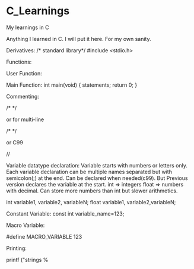# C_Learnings
My learnings in C

Anything I learned in C. I will put it here. For my own sanity.

Derivatives:
/* standard library*/
#include <stdio.h>

Functions:

User Function:

Main Function:
int main(void) {
	statements;
	return 0;
}

Commenting:

/* */

or for multi-line

/* 
*/

or C99 

//


Variable datatype declaration:
Variable starts with numbers or letters only.
Each variable declaration can be multiple names separated but with semicolon(;) at the end.
Can be declared when needed(c99). But Previous version declares the variable at the start. 
int => integers
float => numbers with decimal. Can store more numbers than int but slower arithmetics.

int variable1, variable2, variableN;
float variable1, variable2,variableN;

Constant Variable:
const int variable_name=123;

Macro Variable:

#define MACRO_VARIABLE 123

Printing:

printf ("strings %

